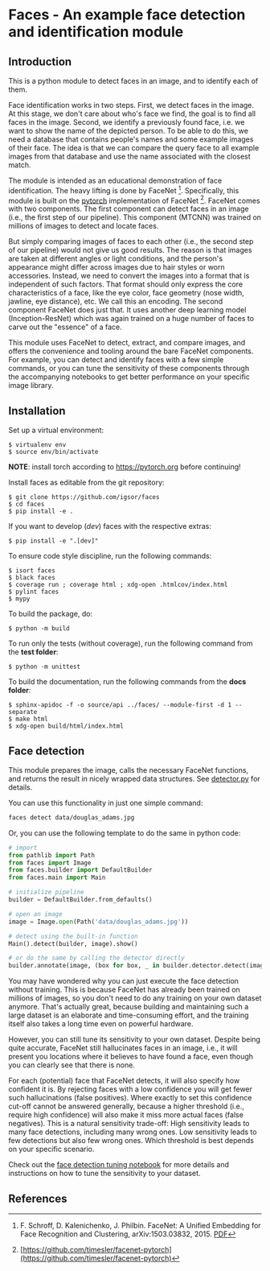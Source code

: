 
# Faces - An example face detection and identification module

## Introduction

This is a python module to detect faces in an image, and to identify each of them.

Face identification works in two steps.
First, we detect faces in the image.
At this stage, we don't care about who's face we find, the goal is to find all faces in the image.
Second, we identify a previously found face, i.e. we want to show the name of the depicted person.
To be able to do this,
we need a database that contains people's names and some example images of their face.
The idea is that we can compare the query face to all example images from that database
and use the name associated with the closest match.

The module is intended as an educational demonstration of face identification.
The heavy lifting is done by FaceNet [^1]. 
Specifically, this module is built on the [pytorch](https://pytorch.org) implementation of FaceNet [^2].
FaceNet comes with two components.
The first component can detect faces in an image (i.e., the first step of our pipeline).
This component (MTCNN) was trained on millions of images to detect and locate faces.

But simply comparing images of faces to each other (i.e., the second step of our pipeline)
would not give us good results.
The reason is that images are taken at different angles or light conditions,
and the person's appearance might differ across images due to hair styles or worn accessories.
Instead, we need to convert the images into a format that is independent of such factors.
That format should only express the core characteristics of a face, like the eye color,
face geometry (nose width, jawline, eye distance), etc.
We call this an encoding.
The second component FaceNet does just that.
It uses another deep learning model (Inception-ResNet) which was again trained on a huge
number of faces to carve out the "essence" of a face.

This module uses FaceNet to detect, extract, and compare images,
and offers the convenience and tooling around the bare FaceNet components.
For example, you can detect and identify faces with a few simple commands,
or you can tune the sensitivity of these components through the accompanying notebooks
to get better performance on your specific image library.


## Installation

Set up a virtual environment:

    $ virtualenv env
    $ source env/bin/activate

**NOTE**: install torch according to https://pytorch.org before continuing!

Install faces as editable from the git repository:

    $ git clone https://github.com/igsor/faces
    $ cd faces
    $ pip install -e .

If you want to develop (*dev*) faces with the respective extras:

    $ pip install -e ".[dev]"

To ensure code style discipline, run the following commands:

    $ isort faces
    $ black faces
    $ coverage run ; coverage html ; xdg-open .htmlcov/index.html
    $ pylint faces
    $ mypy

To build the package, do:

    $ python -m build

To run only the tests (without coverage), run the following command from the **test folder**:

    $ python -m unittest

To build the documentation, run the following commands from the **docs folder**:

    $ sphinx-apidoc -f -o source/api ../faces/ --module-first -d 1 --separate
    $ make html
    $ xdg-open build/html/index.html


## Face detection

This module prepares the image, calls the necessary FaceNet functions,
and returns the result in nicely wrapped data structures.
See [detector.py](https://github.com/igsor/faces/blob/main/faces/detector.py) for details.

You can use this functionality in just one simple command:
```bash
faces detect data/douglas_adams.jpg
```

Or, you can use the following template to do the same in python code:
```python
# import 
from pathlib import Path
from faces import Image
from faces.builder import DefaultBuilder
from faces.main import Main

# initialize pipeline
builder = DefaultBuilder.from_defaults()

# open an image
image = Image.open(Path('data/douglas_adams.jpg'))

# detect using the built-in function
Main().detect(builder, image).show()

# or do the same by calling the detector directly
builder.annotate(image, (box for box, _ in builder.detector.detect(image))).show()
```

You may have wondered why you can just execute the face detection without training.
This is because FaceNet has already been trained on millions of images,
so you don't need to do any training on your own dataset anymore.
That's actually great, because building and maintaining such a large dataset is
an elaborate and time-consuming effort,
and the training itself also takes a long time even on powerful hardware.

However, you can still tune its sensitivity to your own dataset.
Despite being quite accurate, FaceNet still hallucinates faces in an image,
i.e., it will present you locations where it believes to have found a face,
even though you can clearly see that there is none.

For each (potential) face that FaceNet detects, it will also specify how confident it is.
By rejecting faces with a low confidence you will get fewer such hallucinations (false positives).
Where exactly to set this confidence cut-off cannot be answered generally,
because a higher threshold (i.e., require high confidence) will also
make it miss more actual faces (false negatives).
This is a natural sensitivity trade-off:
High sensitivity leads to many face detections, including many wrong ones.
Low sensitivity leads to few detections but also few wrong ones.
Which threshold is best depends on your specific scenario.

Check out the [face detection tuning notebook](https://github.com/igsor/faces/blob/main/notebooks/detect.ipynb) for more details and instructions on how to tune the sensitivity to your dataset.



## References

[^1]: F. Schroff, D. Kalenichenko, J. Philbin. FaceNet: A Unified Embedding for Face Recognition and Clustering, arXiv:1503.03832, 2015. [PDF](https://arxiv.org/pdf/1503.03832.pdf)
[^2]: [https://github.com/timesler/facenet-pytorch](https://github.com/timesler/facenet-pytorch)





